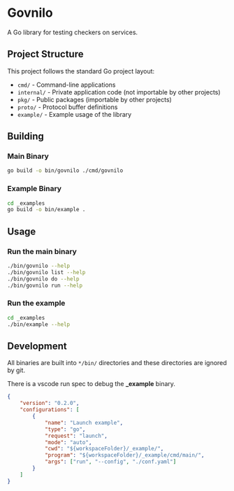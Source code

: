 # Govnilo

A Go library for testing checkers on services.

## Project Structure

This project follows the standard Go project layout:

- `cmd/` - Command-line applications
- `internal/` - Private application code (not importable by other projects)
- `pkg/` - Public packages (importable by other projects)
- `proto/` - Protocol buffer definitions
- `example/` - Example usage of the library

## Building

### Main Binary

```bash
go build -o bin/govnilo ./cmd/govnilo
```

### Example Binary

```bash
cd _examples
go build -o bin/example .
```

## Usage

### Run the main binary

```bash
./bin/govnilo --help
./bin/govnilo list --help
./bin/govnilo do --help
./bin/govnilo run --help
```

### Run the example

```bash
cd _examples
./bin/example --help
```

## Development

All binaries are built into `*/bin/` directories and these directories are ignored by git.

There is a vscode run spec to debug the **_example** binary. 

```json
{
    "version": "0.2.0",
    "configurations": [
        {
            "name": "Launch example",
            "type": "go",
            "request": "launch",
            "mode": "auto",
            "cwd": "${workspaceFolder}/_example/",
            "program": "${workspaceFolder}/_example/cmd/main/",
            "args": ["run", "--config", "./conf.yaml"]
        }
    ]
}
```